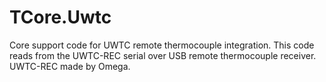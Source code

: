 # TCore.Uwtc
Core support code for UWTC remote thermocouple integration. This code reads from the UWTC-REC serial over USB remote thermocouple receiver. UWTC-REC made by Omega.

